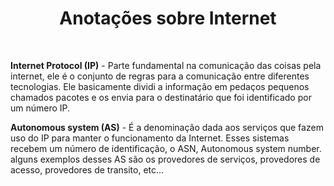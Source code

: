 <h1 style="text-align: center;">Anotações sobre Internet</h1>
<br>

**Internet Protocol (IP)** - Parte fundamental na comunicação das coisas pela internet, ele é o conjunto de regras para a comunicação entre diferentes tecnologias. Ele basicamente dividi a informação em pedaços pequenos chamados pacotes e os envia para o destinatário que foi identificado por um número IP.  

**Autonomous system (AS)** - É a denominação dada aos serviços que fazem uso do IP para manter o funcionamento da Internet. Esses sistemas recebem um número de identificação, o ASN, Autonomous system number. alguns exemplos desses AS são os provedores de serviços, provedores de acesso, provedores de transito, etc...  

